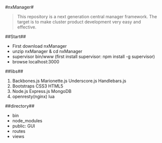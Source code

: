 #nxManager#
>This repository is a next generation central manager framework.
>The target is to make cluster product development very easy and effective.

##Start##
* First download nxManager
* unzip nxManager & cd nxManager
* supervisor bin/www (first install supervisor: npm install -g supervisor)
* browse localhost:3000

##libs##
1. Backbones.js Marionette.js Underscore.js Handlebars.js
2. Bootstraps CSS3 HTML5
3. Node.js Express.js MongoDB
4. openresty(nginx) lua

##directory##
* bin
* node_modules
* public: GUI
* routes
* views
